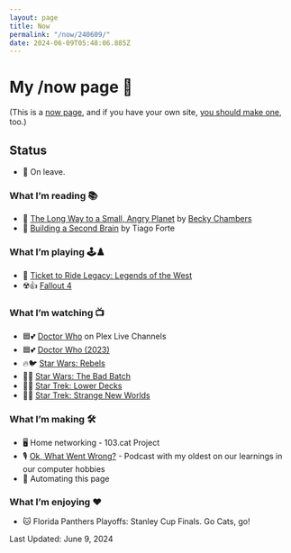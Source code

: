 ```yaml
---
layout: page
title: Now
permalink: "/now/240609/"
date: 2024-06-09T05:48:06.885Z
---
```


# My /now page 📆

(This is a [now page](https://nownownow.com/about), and if you have your own site, [you should make one](https://nownownow.com/about), too.)

## Status

- 🚸 On leave.

### What I’m reading 📚

- 🚀 [The Long Way to a Small, Angry Planet](https://www.goodreads.com/book/show/22733729-the-long-way-to-a-small-angry-planet) by [Becky Chambers](https://www.goodreads.com/author/show/17650479.Becky_Chambers)
- 🧠 [Building a Second Brain](https://www.buildingasecondbrain.com/book) by Tiago Forte

### What I’m playing 🕹️♟️

- 🚂 [Ticket to Ride Legacy: Legends of the West](https://boardgamegeek.com/boardgame/390092/ticket-to-ride-legacy-legends-of-the-west)
- ☢️👍 [Fallout 4](https://store.steampowered.com/agecheck/app/377160/)

### What I’m watching 📺

- 🟦💕 [Doctor Who](https://thetvdb.com/series/doctor-who) on Plex Live Channels
- 🟦💕 [Doctor Who (2023)](https://thetvdb.com/series/doctor-who-2023)
- 🔥🐦 [Star Wars: Rebels](https://thetvdb.com/series/star-wars-rebels)
- 👨👨 [Star Wars: The Bad Batch](https://thetvdb.com/series/the-bad-batch)
- 🌠😆 [Star Trek: Lower Decks](https://thetvdb.com/series/star-trek-lower-decks)
- 🌠🚢 [Star Trek: Strange New Worlds](https://thetvdb.com/series/star-trek-strange-new-worlds)

### What I’m making 🛠️

- 🖥️ Home networking - 103.cat Project
- 🎙️ [Ok, What Went Wrong?](https://www.okwhatwentwrong.com) - Podcast with my oldest on our learnings in our computer hobbies
- 🤖 Automating this page

### What I’m enjoying ♥️

- 🐱 Florida Panthers Playoffs: Stanley Cup Finals. Go Cats, go!

Last Updated: June 9, 2024
